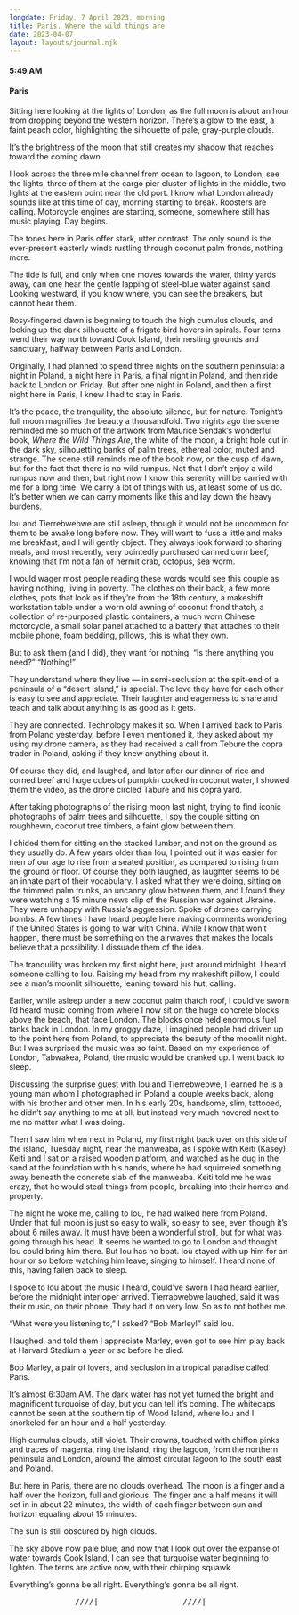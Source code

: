 ```yaml
---
longdate: Friday, 7 April 2023, morning
title: Paris. Where the wild things are
date: 2023-04-07
layout: layouts/journal.njk
---
```

#### 5:49 AM
#### Paris

Sitting here looking at the lights of London, as the full moon is about an hour from dropping beyond the western horizon. There’s a glow to the east, a faint peach color, highlighting the silhouette of pale, gray-purple clouds.

It’s the brightness of the moon that still creates my shadow that reaches toward the coming dawn.

I look across the three mile channel from ocean to lagoon, to London, see the lights, three of them at the cargo pier cluster of lights in the middle, two lights at the eastern point near the old port. I know what London already sounds like at this time of day, morning starting to break. Roosters are calling. Motorcycle engines are starting, someone, somewhere still has music playing. Day begins.

The tones here in Paris offer stark, utter contrast. The only sound is the ever-present easterly winds rustling through coconut palm fronds, nothing more.

The tide is full, and only when one moves towards the water, thirty yards away, can one hear the gentle lapping of steel-blue water against sand. Looking westward, if you know where, you can see the breakers, but cannot hear them.

Rosy-fingered dawn is beginning to touch the high cumulus clouds, and looking up  the dark silhouette of a frigate bird hovers in spirals. Four terns wend their way north toward Cook Island, their nesting grounds and sanctuary, halfway between Paris and London.

Originally, I had planned to spend three nights on the southern peninsula: a night in Poland, a night here in Paris, a final night in Poland, and then ride back to London on Friday. But after one night in Poland, and then a first night here in Paris, I knew I had to stay in Paris.

It’s the peace, the tranquility, the absolute silence, but for nature. Tonight’s full moon magnifies the beauty a thousandfold. Two nights ago the scene reminded me so much of the artwork from Maurice Sendak’s wonderful book, *Where the Wild Things Are*, the white of the moon, a bright hole cut in the dark sky, silhouetting banks of palm trees, ethereal color, muted and strange. The scene still reminds me of the book now, on the cusp of dawn, but for the fact that there is no wild rumpus. Not that I don’t enjoy a wild rumpus now and then, but right now I know this serenity will be carried with me for a long time. We carry a lot of things with us, at least some of us do. It’s better when we can carry moments like this and lay down the heavy burdens.

Iou and Tierrebwebwe are still asleep, though it would not be uncommon for them to be awake long before now. They will want to fuss a little and make me breakfast, and I will gently object. They always look forward to sharing meals, and most recently, very pointedly purchased canned corn beef, knowing that I’m not a fan of hermit crab, octopus, sea worm.

I would wager most people reading these words would see this couple as having nothing, living in poverty. The clothes on their back, a few more clothes, pots that look as if they’re from the 18th century, a makeshift workstation table under a worn old awning of coconut frond thatch, a collection of re-purposed plastic containers, a much worn Chinese motorcycle, a small solar panel attached to a battery that attaches to their mobile phone, foam bedding, pillows, this is what they own.

But to ask them (and I did), they want for nothing.
“Is there anything you need?”
“Nothing!”

They understand where they live — in semi-seclusion at the spit-end of a peninsula of a “desert island,” is special. The love they have for each other is easy to see and appreciate. Their laughter and eagerness to share and teach and talk about anything is as good as it gets.

They are connected. Technology makes it so. When I arrived back to Paris from Poland yesterday, before I even mentioned it, they asked about my using my drone camera, as they had received a call from Tebure the copra trader in Poland, asking if they knew anything about it.

Of course they did, and laughed, and later after our dinner of rice and corned beef and huge cubes of pumpkin cooked in coconut water, I showed them the video, as the drone circled Tabure and his copra yard.

After taking photographs of the rising moon last night, trying to find iconic photographs of palm trees and silhouette, I spy the couple sitting on roughhewn, coconut tree timbers, a faint glow between them.

I chided them for sitting on the stacked lumber, and not on the ground as they usually do. A few years older than Iou, I pointed out it was easier for men of our age to rise from a seated position, as compared to rising from the ground or floor. Of course they both laughed, as laughter seems to be an innate part of their vocabulary. I asked what they were doing, sitting on the trimmed palm trunks, an uncanny glow between them, and I found they were watching a 15 minute news clip of the Russian war against Ukraine. They were unhappy with Russia’s aggression. Spoke of drones carrying bombs. A few times I have heard people here making comments wondering if the United States is going to war with China. While I know that won’t happen, there must be something on the airwaves that makes the locals believe that a possibility. I dissuade them of the idea.

The tranquility was broken my first night here, just around midnight. I heard someone calling to Iou. Raising my head from my makeshift pillow, I could see a man’s moonlit silhouette, leaning toward his hut, calling.

Earlier, while asleep under a new coconut palm thatch roof, I could’ve sworn I’d heard music coming from where I now sit on the huge concrete blocks above the beach, that face London. The blocks once held enormous fuel tanks back in London. In my groggy daze, I imagined people had driven up to the point here from Poland, to appreciate the beauty of the moonlit night. But I was surprised the music was so faint. Based on my experience of London, Tabwakea, Poland, the music would be cranked up. I went back to sleep.

Discussing the surprise guest with Iou and Tierrebwebwe, I learned he is a young man whom I photographed in Poland a couple weeks back, along with his brother and other men. In his early 20s, handsome, slim, tattooed, he didn’t say anything to me at all, but instead very much hovered next to me no matter what I was doing.

Then I saw him when next in Poland, my first night back over on this side of the island, Tuesday night, near the manweaba, as I spoke with Keiti (Kasey). Keiti and I sat on a raised wooden platform, and watched as he dug in the sand at the foundation with his hands, where he had squirreled something away beneath the concrete slab of the manweaba. Keiti told me he was crazy, that he would steal things from people, breaking into their homes and property.

The night he woke me, calling to Iou, he had walked here from Poland. Under that full moon is just so easy to walk, so easy to see, even though it’s about 6 miles away. It must have been a wonderful stroll, but for what was going through his head. It seems he wanted to go to London and thought Iou could bring him there. But Iou has no boat. Iou stayed with up him for an hour or so before watching him leave, singing to himself. I heard none of this, having fallen back to sleep.

I spoke to Iou about the music I heard, could’ve sworn I had heard earlier, before the midnight interloper arrived. Tierrabwebwe laughed, said it was their music, on their phone. They had it on very low. So as to not bother me.

“What were you listening to,” I asked? “Bob Marley!” said Iou.

I laughed, and told them I appreciate Marley, even got to see him play back at Harvard Stadium a year or so before he died.

Bob Marley, a pair of lovers, and seclusion in a tropical paradise called Paris.

It’s almost 6:30am AM. The dark water has not yet turned the bright and magnificent turquoise of day, but you can tell it’s coming. The whitecaps cannot be seen at the southern tip of Wood Island, where Iou and I snorkeled for an hour and a half yesterday.

High cumulus clouds, still violet. Their crowns, touched with chiffon pinks and traces of magenta, ring the island, ring the lagoon, from the northern peninsula and London, around the almost circular lagoon to the south east and Poland.

But here in Paris, there are no clouds overhead. The moon is a finger and a half over the horizon, full and glorious. The finger and a half means it will set in in about 22 minutes, the width of each finger between sun and horizon equaling about 15 minutes.

The sun is still obscured by high clouds.

The sky above now pale blue, and now that I look out over the expanse of water towards Cook Island, I can see that turquoise water beginning to lighten. The terns are active now, with their chirping squawk.

Everything’s gonna be all right. Everything‘s gonna be all right.

<pre>______________////|__________________////|____</pre>
